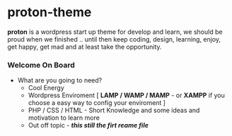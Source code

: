 # proton-theme
**proton** is a wordpress start up theme for develop and learn, we should be proud when we finished .. until then keep coding, design, learning, enjoy, get happy, get mad and at least take the opportunity.

### Welcome On Board

  - What are you going to need?
    - Cool Energy 
    - Wordpress Enviroment [ **LAMP / WAMP / MAMP** - or **XAMPP** if you choose a easy way to config your enviroment ]
    - PHP / CSS / HTML - Short Knowledge and some ideas and motivation to learn more
    - Out off topic - ***this still the firt reame file***

    
